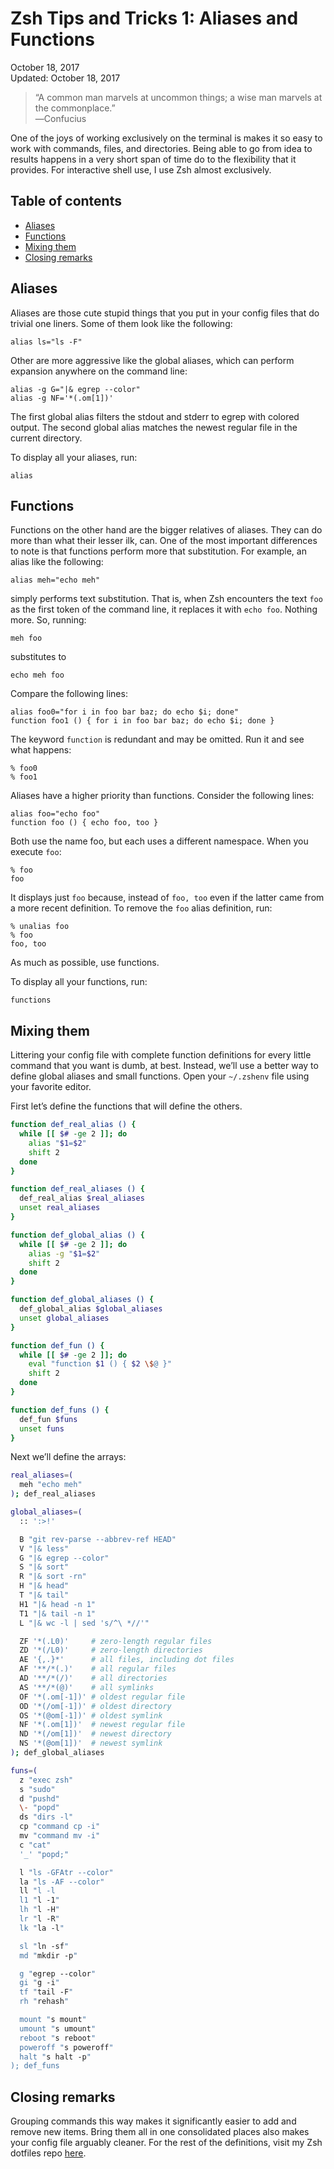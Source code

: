 Zsh Tips and Tricks 1: Aliases and Functions
============================================

<div class="center">October 18, 2017</div>
<div class="center">Updated: October 18, 2017</div>

>“A common man marvels at uncommon things; a wise man marvels at the commonplace.”<br>
>―Confucius

One of the joys of working exclusively on the terminal is makes it so easy to work with commands,
files, and directories. Being able to go from idea to results happens in a very short span of time
do to the flexibility that it provides. For interactive shell use, I use Zsh almost exclusively.


<a name="toc">Table of contents</a>
-----------------------------------

- [Aliases](#aliases)
- [Functions](#functions)
- [Mixing them](#mixingthem)
- [Closing remarks](#closingremarks)


<a name="aliases">Aliases</a>
-----------------------------

Aliases are those cute stupid things that you put in your config files that do trivial one
liners. Some of them look like the following:

    alias ls="ls -F"

Other are more aggressive like the global aliases, which can perform expansion anywhere on the command line:

    alias -g G="|& egrep --color"
    alias -g NF='*(.om[1])'

The first global alias filters the stdout and stderr to egrep with colored output. The second global
alias matches the newest regular file in the current directory.

To display all your aliases, run:

    alias


<a name="functions">Functions</a>
---------------------------------

Functions on the other hand are the bigger relatives of aliases. They can do more than what their
lesser ilk, can. One of the most important differences to note is that functions perform more that
substitution. For example, an alias like the following:

    alias meh="echo meh"

simply performs text substitution. That is, when Zsh encounters the text `foo` as the first token of
the command line, it replaces it with `echo foo`. Nothing more. So, running:

    meh foo

substitutes to

    echo meh foo

Compare the following lines:

    alias foo0="for i in foo bar baz; do echo $i; done"
    function foo1 () { for i in foo bar baz; do echo $i; done }

The keyword `function` is redundant and may be omitted. Run it and see what happens:

    % foo0
    % foo1

Aliases have a higher priority than functions. Consider the following lines:

    alias foo="echo foo"
    function foo () { echo foo, too }

Both use the name foo, but each uses a different namespace. When you execute `foo`:

    % foo
    foo

It displays just `foo` because, instead of `foo, too` even if the latter came from a more recent
definition. To remove the `foo` alias definition, run:

    % unalias foo
    % foo
    foo, too

As much as possible, use functions.

To display all your functions, run:

    functions


<a name="mixingthem">Mixing them</a>
------------------------------------

Littering your config file with complete function definitions for every little command that you want
is dumb, at best. Instead, we’ll use a better way to define global aliases and small functions. Open
your `~/.zshenv` file using your favorite editor.

First let’s define the functions that will define the others.

```bash
function def_real_alias () {
  while [[ $# -ge 2 ]]; do
    alias "$1=$2"
    shift 2
  done
}

function def_real_aliases () {
  def_real_alias $real_aliases
  unset real_aliases
}

function def_global_alias () {
  while [[ $# -ge 2 ]]; do
    alias -g "$1=$2"
    shift 2
  done
}

function def_global_aliases () {
  def_global_alias $global_aliases
  unset global_aliases
}

function def_fun () {
  while [[ $# -ge 2 ]]; do
    eval "function $1 () { $2 \$@ }"
    shift 2
  done
}

function def_funs () {
  def_fun $funs
  unset funs
}
```

Next we’ll define the arrays:

```bash
real_aliases=(
  meh "echo meh"
); def_real_aliases

global_aliases=(
  :: ':>!'

  B "git rev-parse --abbrev-ref HEAD"
  V "|& less"
  G "|& egrep --color"
  S "|& sort"
  R "|& sort -rn"
  H "|& head"
  T "|& tail"
  H1 "|& head -n 1"
  T1 "|& tail -n 1"
  L "|& wc -l | sed 's/^\ *//'"

  ZF '*(.L0)'     # zero-length regular files
  ZD '*(/L0)'     # zero-length directories
  AE '{,.}*'      # all files, including dot files
  AF '**/*(.)'    # all regular files
  AD '**/*(/)'    # all directories
  AS '**/*(@)'    # all symlinks
  OF '*(.om[-1])' # oldest regular file
  OD '*(/om[-1])' # oldest directory
  OS '*(@om[-1])' # oldest symlink
  NF '*(.om[1])'  # newest regular file
  ND '*(/om[1])'  # newest directory
  NS '*(@om[1])'  # newest symlink
); def_global_aliases

funs=(
  z "exec zsh"
  s "sudo"
  d "pushd"
  \- "popd"
  ds "dirs -l"
  cp "command cp -i"
  mv "command mv -i"
  c "cat"
  '_' "popd;"

  l "ls -GFAtr --color"
  la "ls -AF --color"
  ll "l -l
  l1 "l -1"
  lh "l -H"
  lr "l -R"
  lk "la -l"

  sl "ln -sf"
  md "mkdir -p"

  g "egrep --color"
  gi "g -i"
  tf "tail -F"
  rh "rehash"

  mount "s mount"
  umount "s umount"
  reboot "s reboot"
  poweroff "s poweroff"
  halt "s halt -p"
); def_funs
```


<a name="closingremarks">Closing remarks</a>
--------------------------------------------

Grouping commands this way makes it significantly easier to add and remove new items. Bring them all
in one consolidated places also makes your config file arguably cleaner. For the rest of the
definitions, visit my Zsh dotfiles repo [here](https://github.com/ebzzry/dotfiles/tree/master/zsh).

